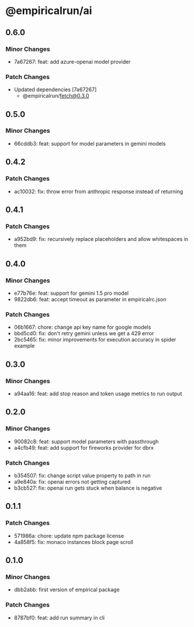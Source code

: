 # @empiricalrun/ai

## 0.6.0

### Minor Changes

- 7a67267: feat: add azure-openai model provider

### Patch Changes

- Updated dependencies [7a67267]
  - @empiricalrun/fetch@0.3.0

## 0.5.0

### Minor Changes

- 66cddb3: feat: support for model parameters in gemini models

## 0.4.2

### Patch Changes

- ac10032: fix: throw error from anthropic response instead of returning

## 0.4.1

### Patch Changes

- a952bd9: fix: recursively replace placeholders and allow whitespaces in them

## 0.4.0

### Minor Changes

- e77b76e: feat: support for gemini 1.5 pro model
- 9822db6: feat: accept timeout as parameter in empiricalrc.json

### Patch Changes

- 06b1667: chore: change api key name for google models
- bbd5cd0: fix: don't retry gemini unless we get a 429 error
- 2bc5465: fix: minor improvements for execution accuracy in spider example

## 0.3.0

### Minor Changes

- a94aa16: feat: add stop reason and token usage metrics to run output

## 0.2.0

### Minor Changes

- 90082c8: feat: support model parameters with passthrough
- a4cfb49: feat: add support for fireworks provider for dbrx

### Patch Changes

- b354507: fix: change script value property to path in run
- a9e840a: fix: openai errors not getting captured
- b3cb527: fix: openai run gets stuck when balance is negative

## 0.1.1

### Patch Changes

- 571986a: chore: update npm package license
- 4a858f5: fix: monaco instances block page scroll

## 0.1.0

### Minor Changes

- dbb2abb: first version of empirical package

### Patch Changes

- 8787bf0: feat: add run summary in cli
